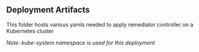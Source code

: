 ## Deployment Artifacts
This folder hosts various yamls needed to apply remediator controller on a Kubernetes cluster

_Note: kube-system namespace is used for this deployment_
